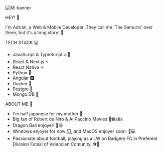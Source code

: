 
![Mi banner](https://github.com/user-attachments/assets/66a7a03e-b3e1-4d24-b34c-67e17aaf49f9)


HEY! 👋

I'm Adrián, a Web & Mobile Developer. They call me 'The Samurai' over there, but it's a long story! 🥋

TECH STACK 💻

- JavaScript & TypeScript ♨️📜
- React & Next.js 🗲
- React Native ⚛️
- Python 🤖
- Angular 🅰️
- Docker 🐋
- Postgre 🐘
- Mongo DB 🍃

ABOUT ME 🎉

- I'm half japanese for my mother 🎌
- Big fan of Robert de Niro & Al Paccino Movies 🚬𝕸𝖆𝖋𝖎𝖆
- Dragon Ball enjoyer! 🐉㊙
- Windows enjoyer for now 🪟, and MacOS enjoyer soon. 🍏💻
- Passionate about football, playing as a LW on Badgers FC in Preferent Division Futsal of Valencian Comunity. ⚽🦝
